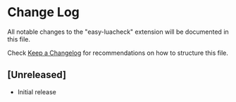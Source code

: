 # Change Log

All notable changes to the "easy-luacheck" extension will be documented in this file.

Check [Keep a Changelog](http://keepachangelog.com/) for recommendations on how to structure this file.

## [Unreleased]

- Initial release
